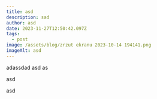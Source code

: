 ```yaml
---
title: asd
description: sad
author: asd
date: 2023-11-27T12:50:42.097Z
tags:
  - post
image: /assets/blog/zrzut ekranu 2023-10-14 194141.png
imageAlt: asd
---
```

adassdad asd as

asd 

asd

